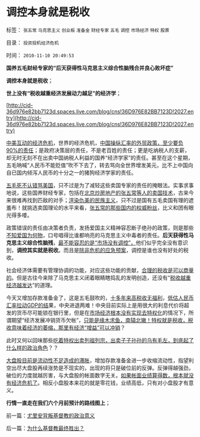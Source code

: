 # 调控本身就是税收

标签： `张五常` `马克思主义` `创业板` `准备金` `财经专家` `五毛` `调控` `市场经济` `特权` `股票` 

目录： `投资投机经济危机`

时间： `2010-11-10 20:49:53`

**国养五毛财经专家的“后天获得性马克思主义综合性脑残合并良心败坏症”**

**调控本身就是税收**；

**世上没有“税收越重经济发展动力越足”的经济学**；

[http://cid-36d976e82bb7123d.spaces.live.com/blog/cns!36D976E82BB7123D!2027.entry](http://cid-36d976e82bb7123d.spaces.live.com/blog/cns!36D976E82BB7123D!2027.entry)

[中美互动的经济危机](../../../2009/7/29/中美互动的经济危机.md)，世界的经济危机，[中国操纵汇率的外贸政策，至少要负90%的责任](../../../2009/6/10/有中国特色的蒙代尔汇率忽悠三角.md)；是政府决策层的责任，不是老百姓的责任；更是吃纳税人的支薪，却无时无刻不在出卖中国纳税人利益的国养“经济学家”的责任。甚至在这个星期，五毛呐喊“人民币不能贬值”吹不下去了，转去骂向全世界增发美元，比不上中国向自已国内倾泻人民币的十分之一的猪狗经济学家的责任。

[五毛死不认错骂美国](../../../2010/10/21/爱国就是死不认错骂美国.md)，只不过是为了减轻这些卖国专家的责任的掩眼法。实事求事地说，这些国养财经专家，包括在[北京炒房地产的张五常等人的卖国技术](../../../2009/10/14/张五常教授诺奖蒙冤录再谈中国式诡辩大学无书.md)，古来今来很难再找到匹敌的对手；[渲染仇美的民族主义](../../../2010/10/29/历史会重复成功的经验，直到淘汰所有弱者.md)，只不过是国有五毛卖国有理的遮羞布！就挑选卖国理论的水平来看，[张五常的那些国内的权威粉丝](../../../2009/7/23/马列凯恩斯张五常理论中国特色化的共同特点.md)，比义和团有眼光得多喽。

政策错误的责任由决策者负责，发扬爱国主义精神容忍断子绝孙的政策，则是那些[不知爱国为何物](../../../2009/9/26/不爱已者何以爱国？.md)，口号唱得比谁都响亮的马克思主义中毒者的责任。**后天获得性马克思主义综合性脑残**，[最不能容忍的是“市场没有调控”，](../../../2009/2/3/市场，是经济学的依归，万能的观测标尺.md)他们似乎完全没有意识到，**调控其实就是税收**。而且是[除非危机的应急预案](../../../2010/9/30/人民币升值，美国将“严重伤害中国人民的感情”.md)，调控是谁也没有好处的税收。

社会经济体需要有管理协调的功能，对应这些功能的贡献，[合理的税收是可以商量的](../../../2010/9/2/民主目的是合理税收;公有制就是税收;税负低估.md)。但是古往今来除了马克思主义闭着眼睛瞎捣乱的发明创造，还没有“[税收越重经济越发达](../../../2009/9/16/国民税负强度要算上行政垄断.md)”的道理。

今天又增加存款准备金了，这是五毛鼓吹的，[十多年来高税收无福利](../../../2007/12/23/冗员吃饭财政拖累：高税收无福利无助社会和谐.md)，[低估人民币汇率拉动GDP的结](../../../2007/12/8/中国可以从人民币低估中获利吗？.md)果，中央进退两难！中央目前实际上是用很大的利息代价将超发的货币尽可能锁在银行里，但是在[市场经济根本没有实现去特权化](../../../2010/5/4/无论货币政策宽紧房价股价都会继续上涨.md)的情况下，所谓期望“经济发展冲销货币欠帐”，[只能是缘木求鱼，南辕北辙！特权就是税收，税收意味着经济的萎缩，那里有经济“增益”可以冲销](../../../2010/4/25/中国经济“增长”消费上是倒退.md)？

此时又何以回味那些[吃着特权出卖列祖列宗，出卖子子孙孙的乌有毛左，到底起了什么样的政治角色](../../../2009/8/11/改革攻坚的雷区，坚在那里？危险在那里？.md)？？

[大盘股目前是流动性不足造成的滞胀](../../../2009/4/5/传说中的“市场的不理性”.md)，增加存款准备金进一步收缩流动性，指望利空出尽大盘股再续涨势是不现实的，出现的将只是破位前的反弹。反弹得越强劲，破位的力度就越厉害，与大盘股的帐面数字无关。[如果帐面业绩算得数，根本就没有经济危机了](../../../2007/10/6/什么是生产的价值？数字增长率，真实性和就业萎缩.md)。相反小盘股本来花的就是零花钱，业绩高低，只有对小盘股才有意义。

**行情一直走在我们六个月前预计的路线图上**；



前一篇：[尤里安背叛基督教的政治意义](../../../2010/11/9/尤里安背叛基督教的政治意义.md)

后一篇：[为什么基督教最终胜出？](../../../2010/11/10/为什么基督教最终胜出？.md)
